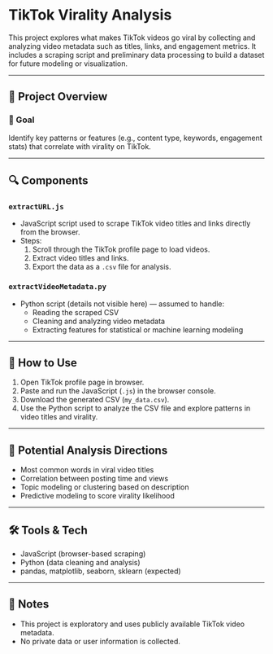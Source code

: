 # TikTok Virality Analysis

This project explores what makes TikTok videos go viral by collecting and analyzing video metadata such as titles, links, and engagement metrics. It includes a scraping script and preliminary data processing to build a dataset for future modeling or visualization.

---

## 📂 Project Overview

### 🎯 Goal
Identify key patterns or features (e.g., content type, keywords, engagement stats) that correlate with virality on TikTok.

---

## 🔍 Components

### `extractURL.js`
- JavaScript script used to scrape TikTok video titles and links directly from the browser.
- Steps:
  1. Scroll through the TikTok profile page to load videos.
  2. Extract video titles and links.
  3. Export the data as a `.csv` file for analysis.

### `extractVideoMetadata.py`
- Python script (details not visible here) — assumed to handle:
  - Reading the scraped CSV
  - Cleaning and analyzing video metadata
  - Extracting features for statistical or machine learning modeling

---

## 🚀 How to Use

1. Open TikTok profile page in browser.
2. Paste and run the JavaScript (`.js`) in the browser console.
3. Download the generated CSV (`my_data.csv`).
4. Use the Python script to analyze the CSV file and explore patterns in video titles and virality.

---

## 🧠 Potential Analysis Directions

- Most common words in viral video titles
- Correlation between posting time and views
- Topic modeling or clustering based on description
- Predictive modeling to score virality likelihood

---

## 🛠 Tools & Tech

- JavaScript (browser-based scraping)
- Python (data cleaning and analysis)
- pandas, matplotlib, seaborn, sklearn (expected)

---

## 📌 Notes

- This project is exploratory and uses publicly available TikTok video metadata.
- No private data or user information is collected.

